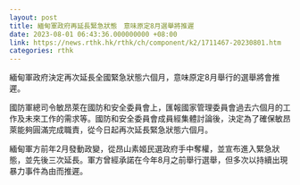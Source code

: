 ```yaml
---
layout: post
title: 緬甸軍政府再延長緊急狀態　意味原定8月選舉將推遲
date: 2023-08-01 06:43:36.000000000 +08:00
link: https://news.rthk.hk/rthk/ch/component/k2/1711467-20230801.htm
categories: rthk
---
```


緬甸軍政府決定再次延長全國緊急狀態六個月，意味原定8月舉行的選舉將會推遲。

國防軍總司令敏昂萊在國防和安全委員會上，匯報國家管理委員會過去六個月的工作及未來工作的需求等。國防和安全委員會成員經集體討論後，決定為了確保敏昂萊能夠圓滿完成職責，從今日起再次延長緊急狀態六個月。

緬甸軍方前年2月發動政變，從昂山素姬民選政府手中奪權，並宣布進入緊急狀態，並先後三次延長。軍方曾經承諾在今年8月之前舉行選舉，但多次以持續出現暴力事件為由而推遲。
